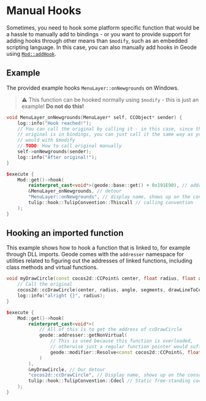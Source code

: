 # Manual Hooks

Sometimes, you need to hook some platform specific function that would be a hassle to manually add to bindings - or you want to provide support for adding hooks through other means than `$modify`, such as an embedded scripting language. In this case, you can also manually add hooks in Geode using [`Mod::addHook`](/classes/geode/Mod#addHook).

## Example

The provided example hooks `MenuLayer::onNewgrounds` on Windows.

> :warning: This function can be hooked normally using `$modify` - this is just an example! **Do not do this!**

```cpp
void MenuLayer_onNewgrounds(MenuLayer* self, CCObject* sender) {
    log::info("Hook reached!");
    // You can call the original by calling it - in this case, since the 
    // original is in bindings, you can just call it the same way as you 
    // would with $modify
    // TODO: How to call original manually
    self->onNewgrounds(sender);
    log::info("After original!");
}

$execute {
    Mod::get()->hook(
        reinterpret_cast<void*>(geode::base::get() + 0x191E90), // address
        &MenuLayer_onNewgrounds, // detour
        "MenuLayer::onNewgrounds", // display name, shows up on the console
        tulip::hook::TulipConvention::Thiscall // calling convention
    );
}
```

## Hooking an imported function

This example shows how to hook a function that is linked to, for example through DLL imports. Geode comes with the `addresser` namespace for utilities related to figuring out the addresses of linked functions, including class methods and virtual functions.

```cpp
void myDrawCircle(const cocos2d::CCPoint& center, float radius, float angle, unsigned int segments, bool drawLineToCenter) {
    // Call the original
    cocos2d::ccDrawCircle(center, radius, angle, segments, drawLineToCenter);
    log::info("alright {}", radius);
}

$execute {
    Mod::get()->hook(
        reinterpret_cast<void*>(
            // All of this is to get the address of ccDrawCircle
            geode::addresser::getNonVirtual(
                // This is used because this function is overloaded,
                // otherwise just a regular function pointer would suffice (&foobar)
                geode::modifier::Resolve<const cocos2d::CCPoint&, float, float, unsigned int, bool>::func(&cocos2d::ccDrawCircle)
            )
        ),
        &myDrawCircle, // Our detour
        "cocos2d::ccDrawCircle", // Display name, shows up on the console
        tulip::hook::TulipConvention::Cdecl // Static free-standing cocos2d functions are cdecl
    );
}
```
